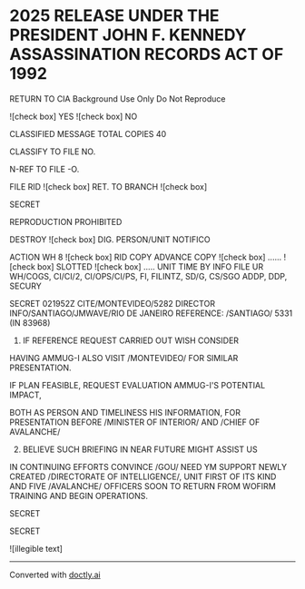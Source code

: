 # 2025 RELEASE UNDER THE PRESIDENT JOHN F. KENNEDY ASSASSINATION RECORDS ACT OF 1992

RETURN TO CIA
Background Use Only
Do Not Reproduce

![check box] YES ![check box] NO

CLASSIFIED MESSAGE
TOTAL COPIES 40

CLASSIFY TO FILE NO.

N-REF TO FILE -O.

FILE RID ![check box] RET. TO BRANCH ![check box]

SECRET

REPRODUCTION PROHIBITED

DESTROY ![check box] DIG.
PERSON/UNIT NOTIFICO


ACTION WH 8 ![check box] RID COPY
ADVANCE COPY
![check box] ...... ![check box] SLOTTED ![check box] .....
UNIT TIME BY
INFO FILE UR WH/COGS, CI/CI/2, CI/OPS/CI/PS, FI, FILINTZ, SD/G, CS/SGO
ADDP, DDP, SECURY

SECRET 021952Z CITE/MONTEVIDEO/5282
DIRECTOR INFO/SANTIAGO/JMWAVE/RIO DE JANEIRO
REFERENCE: /SANTIAGO/ 5331 (IN 83968)

1. IF REFERENCE REQUEST CARRIED OUT WISH CONSIDER

HAVING AMMUG-I ALSO VISIT /MONTEVIDEO/ FOR SIMILAR PRESENTATION.

IF PLAN FEASIBLE, REQUEST EVALUATION AMMUG-I'S POTENTIAL IMPACT,

BOTH AS PERSON AND TIMELINESS HIS INFORMATION, FOR PRESENTATION
BEFORE /MINISTER OF INTERIOR/ AND /CHIEF OF AVALANCHE/

2. BELIEVE SUCH BRIEFING IN NEAR FUTURE MIGHT ASSIST US

IN CONTINUING EFFORTS CONVINCE /GOU/ NEED YM SUPPORT NEWLY CREATED
/DIRECTORATE OF INTELLIGENCE/, UNIT FIRST OF ITS KIND AND FIVE
/AVALANCHE/ OFFICERS SOON TO RETURN FROM WOFIRM TRAINING AND
BEGIN OPERATIONS.

SECRET

SECRET

![illegible text]


---
Converted with [doctly.ai](https://doctly.ai)